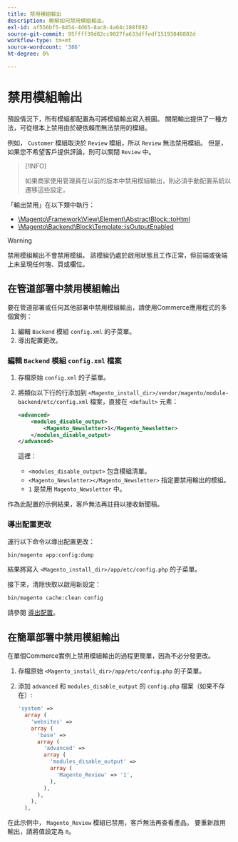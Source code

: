 ```yaml
---
title: 禁用模組輸出
description: 瞭解如何禁用模組輸出。
exl-id: af556bf5-8454-4d65-8ac8-4a64c108f092
source-git-commit: 95ffff39d82cc9027fa633dffedf15193040802d
workflow-type: tm+mt
source-wordcount: '386'
ht-degree: 0%

---
```


# 禁用模組輸出

預設情況下，所有模組都配置為可將模組輸出寫入視圖。 關閉輸出提供了一種方法，可從根本上禁用由於硬依賴而無法禁用的模組。

例如， `Customer` 模組取決於 `Review` 模組，所以 `Review` 無法禁用模組。 但是，如果您不希望客戶提供評論，則可以關閉 `Review` 中。

>[!INFO]
>
>如果商家使用管理員在以前的版本中禁用模組輸出，則必須手動配置系統以遷移這些設定。

「輸出禁用」在以下類中執行：

- [\Magento\Framework\View\Element\AbstractBlock::toHtml](https://github.com/magento/magento2/blob/36097739bbb0b8939ad9a2a0dadee64318153dca/lib/internal/Magento/Framework/View/Element/AbstractBlock.php#L651)
- [\Magento\Backend\Block\Template::isOutputEnabled](https://github.com/magento/magento2/blob/0c786907ffe03d0e2990612eec16ee58b00379c5/app/code/Magento/Backend/Block/Template.php#L96)

>[!WARNING]
>
>禁用模組輸出不會禁用模組。 該模組仍處於啟用狀態且工作正常，但前端或後端上未呈現任何塊、頁或欄位。

## 在管道部署中禁用模組輸出

要在管道部署或任何其他部署中禁用模組輸出，請使用Commerce應用程式的多個實例：

1. 編輯 `Backend` 模組 `config.xml` 的子菜單。
1. 導出配置更改。

### 編輯 `Backend` 模組 `config.xml` 檔案

1. 存檔原始 `config.xml` 的子菜單。
1. 將類似以下行的行添加到 `<Magento_install_dir>/vendor/magento/module-backend/etc/config.xml` 檔案，直接在 `<default>` 元素：

   ```xml
   <advanced>
       <modules_disable_output>
           <Magento_Newsletter>1</Magento_Newsletter>
       </modules_disable_output>
   </advanced>
   ```

   這裡：

   - `<modules_disable_output>` 包含模組清單。
   - `<Magento_Newsletter></Magento_Newsletter>` 指定要禁用輸出的模組。
   - `1` 是禁用 `Magento_Newsletter` 中。

作為此配置的示例結果，客戶無法再註冊以接收新聞稿。

### 導出配置更改

運行以下命令以導出配置更改：

```bash
bin/magento app:config:dump
```

結果將寫入 `<Magento_install_dir>/app/etc/config.php` 的子菜單。

接下來，清除快取以啟用新設定：

```bash
bin/magento cache:clean config
```

請參閱 [導出配置](../cli/export-configuration.md)。

## 在簡單部署中禁用模組輸出

在單個Commerce實例上禁用模組輸出的過程更簡單，因為不必分發更改。

1. 存檔原始 `<Magento_install_dir>/app/etc/config.php` 的子菜單。
1. 添加 `advanced` 和 `modules_disable_output` 的 `config.php` 檔案（如果不存在）:

   ```php
   'system' =>
     array (
       'websites' =>
       array (
         'base' =>
         array (
           'advanced' =>
           array (
             'modules_disable_output' =>
             array (
               'Magento_Review' => '1',
             ),
           ),
         ),
       ),
     ),
   ```

在此示例中， `Magento_Review` 模組已禁用，客戶無法再查看產品。
要重新啟用輸出，請將值設定為 `0`。
